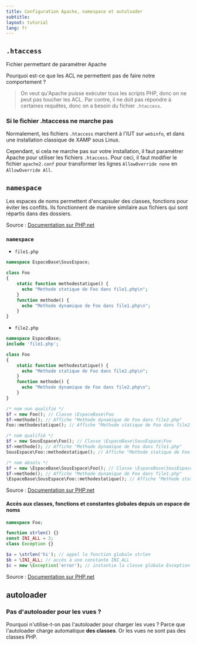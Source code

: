 ```yaml
---
title: Configuration Apache, namespace et autoloader
subtitle: 
layout: tutorial
lang: fr
---
```


## `.htaccess` 

Fichier permettant de paramétrer Apache

Pourquoi est-ce que les ACL ne permettent pas de faire notre comportement ?
  
> On veut qu'Apache puisse exécuter tous les scripts PHP, donc on ne peut pas toucher les ACL.
> Par contre, il ne doit pas répondre à certaines requêtes, donc on a besoin du fichier `.htaccess`.

### Si le fichier .htaccess ne marche pas

Normalement, les fichiers `.htaccess` marchent à l'IUT sur `webinfo`, et dans
une installation classique de XAMP sous Linux.

Cependant, si cela ne marche pas sur votre installation, il faut paramétrer
Apache pour utiliser les fichiers `.htaccess`. Pour ceci, il faut modifier le
fichier `apache2.conf` pour transformer les lignes `AllowOverride none` en
`AllowOverride All`.

## `namespace`

Les espaces de noms permettent d'encapsuler des classes, fonctions pour éviter
les conflits. Ils fonctionnent de manière similaire aux fichiers qui sont
répartis dans des dossiers.

Source : [Documentation sur PHP.net](https://www.php.net/manual/fr/language.namespaces.rationale.php)

### `namespace`


* `file1.php`

```php
namespace EspaceBase\SousEspace;

class Foo
{
    static function methodestatique() {
      echo "Methode statique de Foo dans file1.php\n";
    }
    function methode() {
      echo "Methode dynamique de Foo dans file1.php\n";
    }
}
```

* `file2.php`

```php
namespace EspaceBase;
include 'file1.php';

class Foo
{
    static function methodestatique() {
      echo "Methode statique de Foo dans file2.php\n";
    }
    function methode() {
      echo "Methode dynamique de Foo dans file2.php\n";
    }
}

/* nom non qualifié */
$f = new Foo(); // Classe \EspaceBase\Foo
$f->methode(); // Affiche "Methode dynamique de Foo dans file2.php"
Foo::methodestatique(); // Affiche "Methode statique de Foo dans file2.php"

/* nom qualifié */
$f = new SousEspace\Foo(); // Classe \EspaceBase\SousEspace\Foo
$f->methode(); // Affiche "Methode dynamique de Foo dans file1.php"
SousEspace\Foo::methodestatique(); // Affiche "Methode statique de Foo dans file1.php"

/* nom absolu */
$f = new \EspaceBase\SousEspace\Foo(); // Classe \EspaceBase\SousEspace\Foo
$f->methode(); // Affiche "Methode dynamique de Foo dans file1.php"
\EspaceBase\SousEspace\Foo::methodestatique(); // Affiche "Methode statique de Foo dans file1.php"
```

Source : [Documentation sur PHP.net](https://www.php.net/manual/fr/language.namespaces.basics.php)

#### Accès aux classes, fonctions et constantes globales depuis un espace de noms

```php
namespace Foo;

function strlen() {}
const INI_ALL = 3;
class Exception {}

$a = \strlen('hi'); // appel la fonction globale strlen
$b = \INI_ALL; // accès à une constante INI_ALL
$c = new \Exception('error'); // instantie la classe globale Exception
```

Source : [Documentation sur PHP.net](https://www.php.net/manual/fr/language.namespaces.basics.php)

<!-- ### `use` 

use 

use as -->

## autoloader

<!-- ### spl_autoregister

Attend une fonction qui prend une classe.

### Exemple plus simple

exemple plus simple dans 
  https://github.com/php-fig/fig-standards/blob/master/accepted/PSR-4-autoloader-examples.md
  closure example -->

### Pas d'autoloader pour les vues ?

Pourquoi n'utilise-t-on pas l'autoloader pour charger les vues ? Parce que
l'autoloader charge automatique **des classes**. Or les vues ne sont pas des
classes PHP.